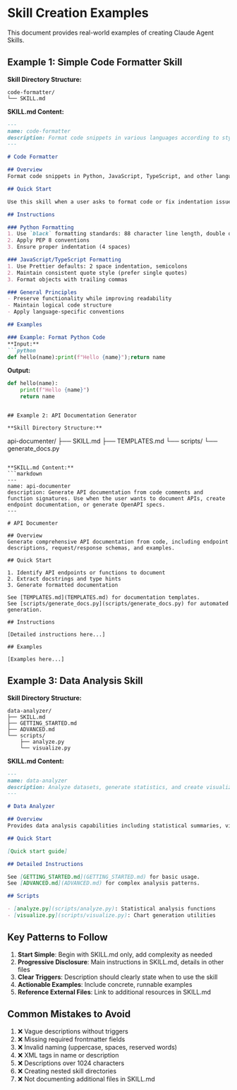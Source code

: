 # Skill Creation Examples

This document provides real-world examples of creating Claude Agent Skills.

## Example 1: Simple Code Formatter Skill

**Skill Directory Structure:**
```
code-formatter/
└── SKILL.md
```

**SKILL.md Content:**
```markdown
---
name: code-formatter
description: Format code snippets in various languages according to style guides. Use when the user asks to format code, fix indentation, or apply coding style conventions.
---

# Code Formatter

## Overview
Format code snippets in Python, JavaScript, TypeScript, and other languages according to standard style guides.

## Quick Start

Use this skill when a user asks to format code or fix indentation issues.

## Instructions

### Python Formatting
1. Use `black` formatting standards: 88 character line length, double quotes
2. Apply PEP 8 conventions
3. Ensure proper indentation (4 spaces)

### JavaScript/TypeScript Formatting
1. Use Prettier defaults: 2 space indentation, semicolons
2. Maintain consistent quote style (prefer single quotes)
3. Format objects with trailing commas

### General Principles
- Preserve functionality while improving readability
- Maintain logical code structure
- Apply language-specific conventions

## Examples

### Example: Format Python Code
**Input:**
```python
def hello(name):print(f"Hello {name}");return name
```

**Output:**
```python
def hello(name):
    print(f"Hello {name}")
    return name
```
```

## Example 2: API Documentation Generator

**Skill Directory Structure:**
```
api-documenter/
├── SKILL.md
├── TEMPLATES.md
└── scripts/
    └── generate_docs.py
```

**SKILL.md Content:**
```markdown
---
name: api-documenter
description: Generate API documentation from code comments and function signatures. Use when the user wants to document APIs, create endpoint documentation, or generate OpenAPI specs.
---

# API Documenter

## Overview
Generate comprehensive API documentation from code, including endpoint descriptions, request/response schemas, and examples.

## Quick Start

1. Identify API endpoints or functions to document
2. Extract docstrings and type hints
3. Generate formatted documentation

See [TEMPLATES.md](TEMPLATES.md) for documentation templates.
See [scripts/generate_docs.py](scripts/generate_docs.py) for automated generation.

## Instructions

[Detailed instructions here...]

## Examples

[Examples here...]
```

## Example 3: Data Analysis Skill

**Skill Directory Structure:**
```
data-analyzer/
├── SKILL.md
├── GETTING_STARTED.md
├── ADVANCED.md
└── scripts/
    ├── analyze.py
    └── visualize.py
```

**SKILL.md Content:**
```markdown
---
name: data-analyzer
description: Analyze datasets, generate statistics, and create visualizations. Use when working with CSV files, data analysis tasks, or when the user requests statistical summaries or charts.
---

# Data Analyzer

## Overview
Provides data analysis capabilities including statistical summaries, visualizations, and data cleaning operations.

## Quick Start

[Quick start guide]

## Detailed Instructions

See [GETTING_STARTED.md](GETTING_STARTED.md) for basic usage.
See [ADVANCED.md](ADVANCED.md) for complex analysis patterns.

## Scripts

- [analyze.py](scripts/analyze.py): Statistical analysis functions
- [visualize.py](scripts/visualize.py): Chart generation utilities
```

## Key Patterns to Follow

1. **Start Simple**: Begin with SKILL.md only, add complexity as needed
2. **Progressive Disclosure**: Main instructions in SKILL.md, details in other files
3. **Clear Triggers**: Description should clearly state when to use the skill
4. **Actionable Examples**: Include concrete, runnable examples
5. **Reference External Files**: Link to additional resources in SKILL.md

## Common Mistakes to Avoid

1. ❌ Vague descriptions without triggers
2. ❌ Missing required frontmatter fields
3. ❌ Invalid naming (uppercase, spaces, reserved words)
4. ❌ XML tags in name or description
5. ❌ Descriptions over 1024 characters
6. ❌ Creating nested skill directories
7. ❌ Not documenting additional files in SKILL.md

